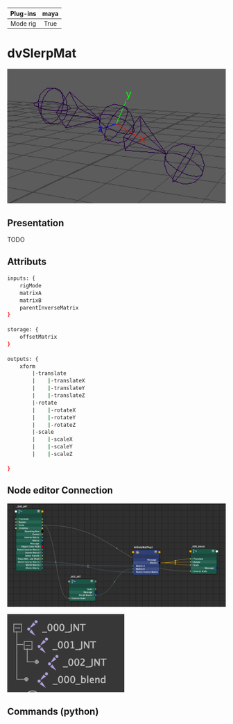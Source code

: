 | Plug-ins | maya |
|:--------:|:--------:|
|Mode rig|True|

# dvSlerpMat
![scene|medium](./docs/images/scene.png)

## Presentation
TODO

## Attributs

```bash
inputs: {
    rigMode
    matrixA
    matrixB
    parentInverseMatrix
}

storage: {
    offsetMatrix
}

outputs: {
    xform
        |-translate
        |    |-translateX  
        |    |-translateY  
        |    |-translateZ  
        |-rotate
        |    |-rotateX  
        |    |-rotateY  
        |    |-rotateZ  
        |-scale
        |    |-scaleX  
        |    |-scaleY  
        |    |-scaleZ

}
```
## Node editor Connection
![scene_node](./docs/images/scene_node.png "scene_node")

![outliner](./docs/images/outliner.png "outliner")

## Commands (python)
